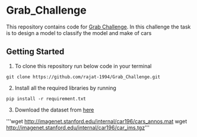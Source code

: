 # Grab_Challenge

<a>This repository contains code for [Grab Challenge](https://www.aiforsea.com/). In this challenge the task is to design a model to classify the model and make of cars</a>

## Getting Started

1. To clone this repository run below code in your terminal

```git clone https://github.com/rajat-1994/Grab_Challenge.git```

2. Install all the required libraries by running

```pip install -r requirement.txt```

3. Download the dataset from [here](https://ai.stanford.edu/~jkrause/cars/car_dataset.html)

'''wget http://imagenet.stanford.edu/internal/car196/cars_annos.mat
   wget http://imagenet.stanford.edu/internal/car196/car_ims.tgz'''
